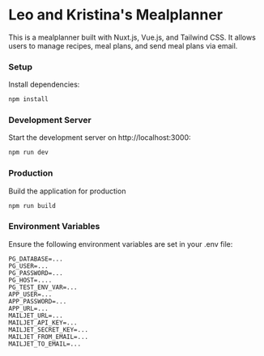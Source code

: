 # Leo and Kristina's Mealplanner
This is a mealplanner built with Nuxt.js, Vue.js, and Tailwind CSS. It allows users to manage recipes, meal plans, and send meal plans via email.

### Setup
Install dependencies:

```bash
npm install
```

### Development Server
Start the development server on http://localhost:3000:

```bash
npm run dev
```

### Production
Build the application for production

```bash
npm run build
```

### Environment Variables
Ensure the following environment variables are set in your .env file:

```
PG_DATABASE=...
PG_USER=...
PG_PASSWORD=...
PG_HOST=....
PG_TEST_ENV_VAR=...
APP_USER=...
APP_PASSWORD=...
APP_URL=...
MAILJET_URL=...
MAILJET_API_KEY=...
MAILJET_SECRET_KEY=...
MAILJET_FROM_EMAIL=...
MAILJET_TO_EMAIL=...
```
